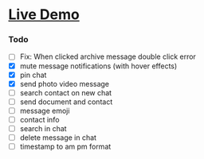 # [Live Demo](https://emre-whatsapp-web-clone.netlify.app/)

### Todo
- [ ] Fix: When clicked archive message double click error
- [x] mute message notifications (with hover effects)
- [x] pin chat
- [x] send photo video message
- [ ] search contact on new chat
- [ ] send document and contact
- [ ] message emoji
- [ ] contact info
- [ ] search in chat
- [ ] delete message in chat
- [ ] timestamp to am pm format
